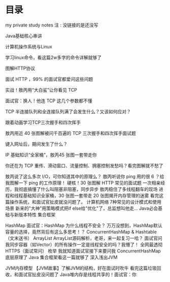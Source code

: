 # 目录
my private study notes
注 : 没链接的是还没写

Java基础核心串讲

计算机操作系统与Linux

学习linux命令，看这篇2w多字的命令详解就够了

图解HTTP协议

面试 HTTP ，99% 的面试官都爱问这些问题

实战！敖丙用“大白鲨”让你看见 TCP

面试官：换人！他连 TCP 这几个参数都不懂


TCP 半连接队列和全连接队列满了会发生什么？又该如何应对？

跟着动画学习TCP三次握手和四次挥手

敖丙用近 40 张图解被问千百遍的 TCP 三次握手和四次挥手面试题

键入网址后，期间发生了什么？

IP 基础知识“全家桶”，敖丙45 张图一套带走你

你还在为 TCP 重传、滑动窗口、流量控制、拥塞控制发愁吗？看完图解就不愁了

敖丙说了这么多次 I/O，可你知道其中的原理么？
敖丙听说你 ping 用的很 6 ？给我图解一下 ping 的工作原理！
硬核！30 张图解 HTTP 常见的面试题
一次相亲经历，我彻底搞懂了什么叫阻塞非阻塞，同步异步
敖丙稳住了多线程翻车的现场
进程和线程基础知识全家桶，30 张图一套带走
20 张图揭开内存管理的迷雾
看完这篇操作系统，和面试官扯皮就没问题了。
计算机网络
7种常见的设计模式和使用场景
新来的"大神"用策略模式把if else给"优化"了，总监想叫他走...
Java必会基础与新版本特性
集合框架

HashMap
面试官：HashMap 为什么线程不安全？
万万没想到，HashMap默认容量的选择，竟然背后有这么多思考！？
ConcurrentHashMap & Hashtable（文末送书）
ArrayList
ArrayList源码解析，老哥，来一起复习一哈？
面试官问我同步容器（如Vector）的所有操作一定是线程安全的吗？我懵了！
全网最透彻HTTPS（面试常问）
枚举
我就知道面试官接下来要问我 ConcurrentHashMap 底层原理了
Java 集合框架看这一篇就够了
深入浅出JVM

JVM内存模型
【JVM故事】了解JVM的结构，好在面试时吹牛
看完这篇垃圾回收，和面试官扯皮没问题了
Java堆内存是线程共享的！面试官：你
